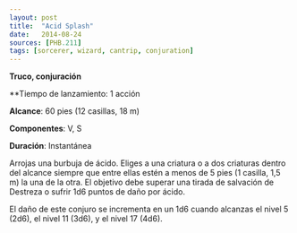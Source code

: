 ```yaml
---
layout: post
title:  "Acid Splash"
date:   2014-08-24
sources: [PHB.211]
tags: [sorcerer, wizard, cantrip, conjuration]
---
```


**Truco, conjuración**

**Tiempo de lanzamiento: 1 acción

**Alcance**: 60 pies (12 casillas, 18 m)

**Componentes**: V, S

**Duración**: Instantánea

Arrojas una burbuja de ácido. Eliges a una criatura o a dos criaturas
dentro del alcance siempre que entre ellas estén a menos de 5 pies
(1 casilla, 1,5 m) la una de la otra. El objetivo debe superar una
tirada de salvación de Destreza o sufrir 1d6 puntos de daño por
ácido.

El daño de este conjuro se incrementa en un 1d6 cuando
alcanzas el nivel 5 (2d6), el nivel 11 (3d6), y el nivel 17 (4d6).
